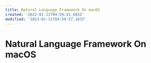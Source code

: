 ```yaml
---
title: Natural Language Framework On macOS
created: '2023-01-11T04:59:41.565Z'
modified: '2023-01-11T04:59:57.183Z'
---
```


# Natural Language Framework On macOS


